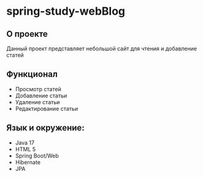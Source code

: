 # spring-study-webBlog
## О проекте

Данный проект представляет небольшой сайт для чтения и добавление статей

## Функционал 

- Просмотр статей
- Добавление статьи
- Удаление статьи
- Редактирование статьи

## Язык и окружение:

- Java 17
- HTML 5
- Spring Boot/Web
- Hibernate
- JPA

